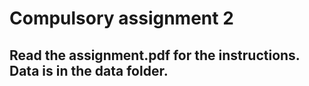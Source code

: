 # Compulsory assignment 2

## Read the assignment.pdf for the instructions. Data is in the data folder.
